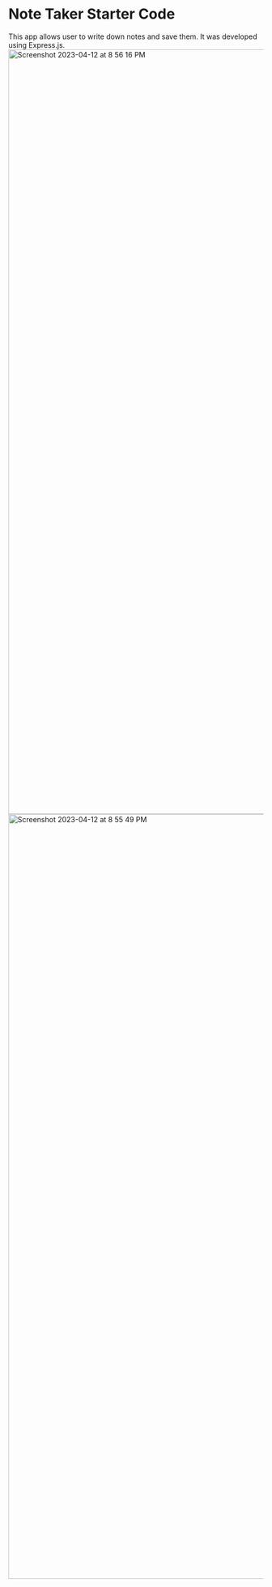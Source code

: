 # Note Taker Starter Code
This app allows user to write down notes and save them. It was developed using Express.js. 
<img width="1512" alt="Screenshot 2023-04-12 at 8 56 16 PM" src="https://user-images.githubusercontent.com/122085651/231626968-ba415f9d-563f-4a3c-9f7c-e30ce2f673f2.png">
<img width="1512" alt="Screenshot 2023-04-12 at 8 55 49 PM" src="https://user-images.githubusercontent.com/122085651/231626976-0e401b82-5bfb-45de-86a2-641573b0eb67.png">
